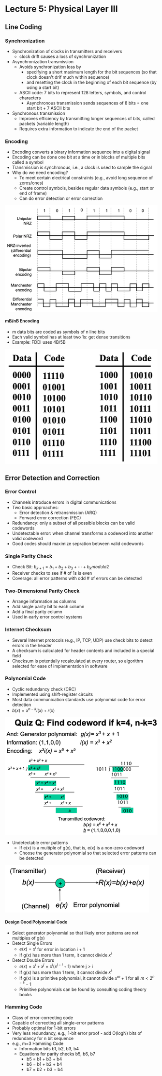 # Lecture 5: Physical Layer III

## Line Coding

### Synchronization

* Synchronization of clocks in transmitters and receivers
  * clock drift causes a loss of synchronization
* Asynchronization transmission
  * Avoids synchronization loss by
    * specifying a short maximum length for the bit sequences (so that clock doesn't drif much within sequence)
    * and resetting the clock in the beginning of each bit sequence (by using a start bit)
  * ASCII code: 7 bits to represent 128 letters, symbols, and control characters
    * Asynchronous transmission sends sequences of 8 bits = one start bit + 7 ASCII bits
* Synchronous transmission
  * Improves efficiency by transmitting longer sequences of bits, called packets (variable length)
  * Requires extra information to indicate the end of the packet

### Encoding

* Encoding converts a binary information sequence into a digital signal
* Encoding can be done one bit at a time or in blocks of multiple bits called a symbol
* Transmission is synchronous, i.e., a clock is used to sample the signal
* Why do we need encoding?
  * To meet certain electrical constraints (e.g., avoid long sequence of zeros/ones)
  * Create control symbols, besides regular data symbols (e.g., start or end of frame)
  * Can do error detection or error correction

![line_coding_examples](images/lecture05-physical3/line_coding_examples.png)

#### mB/nB Encoding

* m data bits are coded as symbols of n line bits
* Each valid symbol has at least two 1s: get dense transitions
* Example: FDDI uses 4B/5B

![4b5b_encoding](images/lecture05-physical3/4b5b_encoding.png)

## Error Detection and Correction

### Error Control

* Channels introduce errors in digital communications
* Two basic approaches:
  * Error detection & retransmission (ARQ)
  * Forward error correction (FEC)
* Redundancy: only a subset of all possible blocks can be valid codewords
* Undetectable error: when channel transforms a codeword into another valid codeword
* Good codes should maximize sepration between valid codewords

### Single Parity Check

* Check Bit: $b_{k+1} = b_1 + b_2 + b_3 + \cdots + b_k modulo 2$
* Receiver checks to see if # of 1s is even
* Coverage: all error patterns with odd # of errors can be detected

### Two-Dimensional Parity Check

* Arrange information as columns
* Add single parity bit to each column
* Add a final parity column
* Used in early error control systems

### Internet Checksum

* Several Internet protocols (e.g., IP, TCP, UDP) use check bits to detect errors in the header
* A checksum is calculated for header contents and included in a special field
* Checksum is potentially recalculated at every router, so algorithm selected for ease of implementation in software

### Polynomial Code

* Cyclic redundancy check (CRC)
* Implemented using shift-register circuits
* Most data communication standards use polynomial code for error detection
* $b(x) = x^{n-k}i(x) + r(x)$

![find_polynomial_codeword](images/lecture05-physical3/find_polynomial_codeword.png)

* Undetectable error patterns
  * If e(x) is a multiple of g(x), that is, e(x) is a non-zero codeword
  * Choose the generator polynomial so that selected error patterns can be detected

![undetectable_error_patterns](images/lecture05-physical3/undetectable_error_patterns.png)

#### Design Good Polynomial Code

* Select generator polynomial so that likely error patterns are not multiples of g(x)
* Detect Single Errors
  * $e(x) = x^i$ for error in location i + 1
  * If g(x) has more than 1 term, it cannot divide $x^i$
* Detect Double Errors
  * $e(x) = x^i + x^j = x^i (x^{j-i} + 1)$ where j > i
  * If g(x) has more than 1 term, it cannot divide $x^i$
  * If g(x) is a primitive polynomial, it cannot divide $x^m + 1$ for all $m < 2^{n-k} - 1$
  * Primitive polynomials can be found by consulting coding theory books

### Hamming Code

* Class of error-correcting code
* Capable of correcting all single-error patterns
* Probably optimal for 1-bit errors
* Very less redundancy, e.g., 1-bit error proof - add O(logN) bits of redundancy for n bit sequence
* e.g., m=3 Hamming Code
  * Information bits b1, b2, b3, b4
  * Equations for parity checks b5, b6, b7
    * b5 = b1 + b3 + b4
    * b6 = b1 + b2 + b4
    * b7 = b2 + b3 + b4